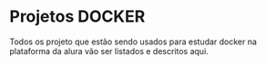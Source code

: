 # Projetos DOCKER

Todos os projeto que estão sendo usados para estudar docker na plataforma da alura vão ser listados e descritos aqui.
